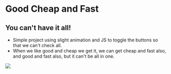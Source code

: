 # Good Cheap and Fast

## You can't have it all!
  - Simple project using slight animation and JS to toggle the buttons so that we can't check all.
  - When we like good and cheap we get it, we can get cheap and fast also, and good and fast also, but it can't be all in one.
  
  
  ![](https://media.giphy.com/media/v1.Y2lkPTc5MGI3NjExMmEzNWIyMzM0YjVjMjZjMzNlZDA3OTQ4ZjIzMmMxNjZhNzBiNDAyMiZjdD1n/s8IXDUVwxhFQUTrwoJ/giphy.gif)
